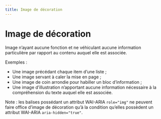 ```yaml
---
title: Image de décoration
---
```


# Image de décoration


Image n’ayant aucune fonction et ne véhiculant aucune information particulière par rapport au contenu auquel elle est associée. 

Exemples :

- Une image précédant chaque item d’une liste ;
- Une image servant à caler la mise en page ;
- Une image de coin arrondie pour habiller un bloc d’information ;
- Une image d’illustration n’apportant aucune information nécessaire à la compréhension du texte auquel elle est associée.

Note : les balises possédant un attribut WAI-ARIA `role="img"` ne peuvent faire office d’image de décoration qu’à la condition qu’elles possèdent un attribut WAI-ARIA `aria-hidden="true"`.
